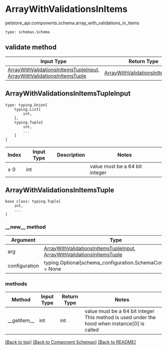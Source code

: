 # ArrayWithValidationsInItems
petstore_api.components.schema.array_with_validations_in_items
```
type: schemas.Schema
```

## validate method
Input Type | Return Type | Notes
------------ | ------------- | -------------
[ArrayWithValidationsInItemsTupleInput](#arraywithvalidationsinitemstupleinput), [ArrayWithValidationsInItemsTuple](#arraywithvalidationsinitemstuple) | [ArrayWithValidationsInItemsTuple](#arraywithvalidationsinitemstuple) |

## ArrayWithValidationsInItemsTupleInput
```
type: typing.Union[
    typing.List[
        int,
    ],
    typing.Tuple[
        int,
        ...
    ]
]
```
Index | Input Type | Description | Notes
------------- | ------------- | ------------- | -------------
≥ 0 | int |  | value must be a 64 bit integer

## ArrayWithValidationsInItemsTuple
```
base class: typing.Tuple[
    int,
    ...
]
```
### &lowbar;&lowbar;new&lowbar;&lowbar; method
Argument | Type
-------- | ------
arg      | [ArrayWithValidationsInItemsTupleInput](#arraywithvalidationsinitemstupleinput), [ArrayWithValidationsInItemsTuple](#arraywithvalidationsinitemstuple)
configuration | typing.Optional[schema_configuration.SchemaConfiguration] = None

### methods
Method | Input Type | Return Type | Notes
------ | ---------- | ----------- | ------
&lowbar;&lowbar;getitem&lowbar;&lowbar; | int | int | value must be a 64 bit integer This method is used under the hood when instance[0] is called

[[Back to top]](#top) [[Back to Component Schemas]](../../../README.md#Component-Schemas) [[Back to README]](../../../README.md)
